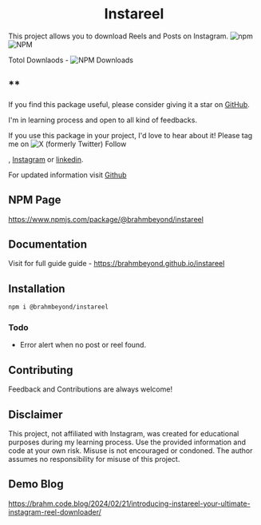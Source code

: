 # <center>Instareel


This project allows you to download Reels and Posts on Instagram.
![npm](https://img.shields.io/npm/v/@brahmbeyond/instareel) 
![NPM](https://img.shields.io/npm/l/@brahmbeyond/instareel) 


Totol Downlaods - ![NPM Downloads](https://img.shields.io/npm/dt/%40brahmbeyond%2Finstareel) 
</center>

## **

If you find this package useful, please consider giving it a star on [GitHub](https://github.com/brahmbeyond/instareel). 

I'm in learning process and open to all kind of feedbacks.

If you use this package in your project, I'd love to hear about it! Please tag me on ![X (formerly Twitter) Follow](https://img.shields.io/twitter/follow/brahmbeyond?logo=X&label=Shubham%20Yadav)


, [Instagram](https://instagram.com/brahmbeyond) or [linkedin](https://www.linkedin.com/in/brahmbeyond/).

For updated information visit [Github](https://github.com/brahmbeyond/instareel)


## NPM Page
https://www.npmjs.com/package/@brahmbeyond/instareel

## Documentation
Visit for full guide guide - https://brahmbeyond.github.io/instareel

## Installation
```bash
npm i @brahmbeyond/instareel 
```




### Todo
- Error alert when no post or reel found.

## Contributing
Feedback and Contributions are always welcome! 


## Disclaimer

This project, not affiliated with Instagram, was created for educational purposes during my learning process. Use the provided information and code at your own risk. Misuse is not encouraged or condoned. The author assumes no responsibility for misuse of this project.

## Demo Blog 
https://brahm.code.blog/2024/02/21/introducing-instareel-your-ultimate-instagram-reel-downloader/



